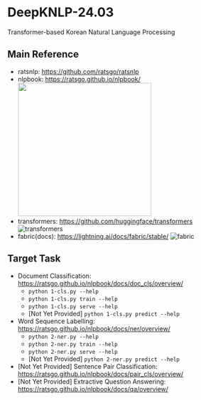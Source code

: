 # DeepKNLP-24.03
Transformer-based Korean Natural Language Processing

## Main Reference
  * ratsnlp: https://github.com/ratsgo/ratsnlp
  * nlpbook: https://ratsgo.github.io/nlpbook/
    <img src="https://image.yes24.com/goods/105294979/XL" width="300">
  * transformers: https://github.com/huggingface/transformers
    ![transformers](https://theaisummer.com/static/385447122c9c6ce73e449fe3a7ecf46a/40ffe/hugging-face-vit.png)
  * fabric(docs): https://lightning.ai/docs/fabric/stable/
    ![fabric](https://lightning.ai/docs/fabric/stable/_images/PyTorch-to-Fabric-Spectrum-2.svg)

## Target Task
  * Document Classification: https://ratsgo.github.io/nlpbook/docs/doc_cls/overview/
    - `python 1-cls.py --help`
    - `python 1-cls.py train --help`
    - `python 1-cls.py serve --help`
    - [Not Yet Provided] `python 1-cls.py predict --help`
  * Word Sequence Labelling: https://ratsgo.github.io/nlpbook/docs/ner/overview/
    - `python 2-ner.py --help`
    - `python 2-ner.py train --help`
    - `python 2-ner.py serve --help`
    - [Not Yet Provided] `python 2-ner.py predict --help`
  * [Not Yet Provided] Sentence Pair Classification: https://ratsgo.github.io/nlpbook/docs/pair_cls/overview/
  * [Not Yet Provided] Extractive Question Answering: https://ratsgo.github.io/nlpbook/docs/qa/overview/
